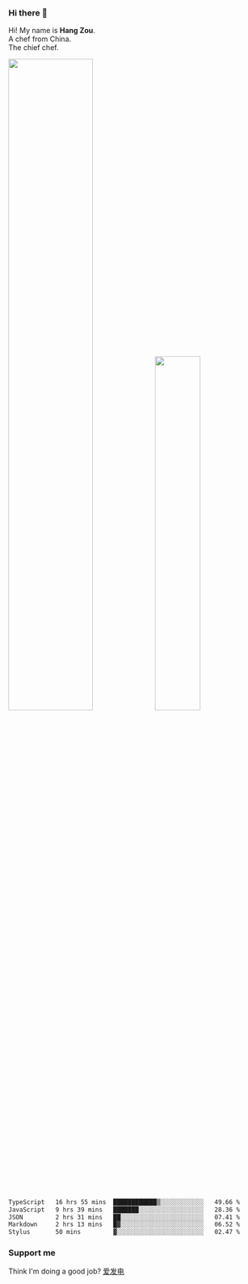 ### Hi there 👋

Hi! My name is **Hang Zou**.  
A chef from China.  
The chief chef.

<img align="" width="57.5%" src="https://github-readme-stats.vercel.app/api?username=zouhangwithsweet&hide_title=true&hide_border=true&show_icons=true&include_all_commits=true&line_height=21" /><img align="" width="42.4%" src="https://github-readme-stats.vercel.app/api/top-langs/?username=zouhangwithsweet&hide_title=true&hide_border=true&layout=compact" />

<!--START_SECTION:waka-->

```txt
TypeScript   16 hrs 55 mins  ████████████▒░░░░░░░░░░░░   49.66 %
JavaScript   9 hrs 39 mins   ███████░░░░░░░░░░░░░░░░░░   28.36 %
JSON         2 hrs 31 mins   ██░░░░░░░░░░░░░░░░░░░░░░░   07.41 %
Markdown     2 hrs 13 mins   █▓░░░░░░░░░░░░░░░░░░░░░░░   06.52 %
Stylus       50 mins         ▓░░░░░░░░░░░░░░░░░░░░░░░░   02.47 %
```

<!--END_SECTION:waka-->

### Support me

Think I'm doing a good job? [爱发电](https://afdian.net/@zouhangsweet)
